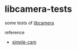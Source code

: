 # libcamera-tests
some tests of [libcamera](https://github.com/kbingham/libcamera)

reference
 - [simple-cam](https://github.com/kbingham/simple-cam)
